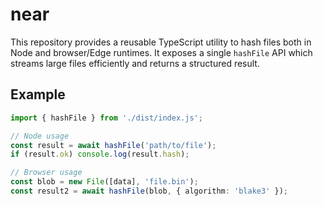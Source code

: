 # near

This repository provides a reusable TypeScript utility to hash files both in Node and browser/Edge runtimes. It exposes a single `hashFile` API which streams large files efficiently and returns a structured result.

## Example

```ts
import { hashFile } from './dist/index.js';

// Node usage
const result = await hashFile('path/to/file');
if (result.ok) console.log(result.hash);

// Browser usage
const blob = new File([data], 'file.bin');
const result2 = await hashFile(blob, { algorithm: 'blake3' });
```
